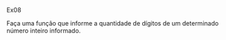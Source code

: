 Ex08

Faça uma função que informe a quantidade de dígitos de um determinado número inteiro informado.
